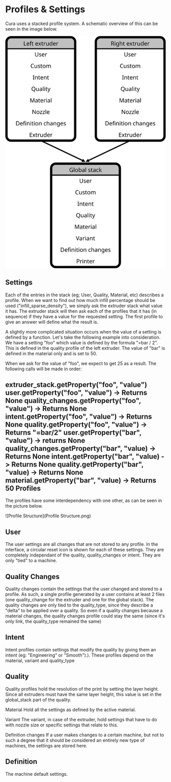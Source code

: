 Profiles & Settings
======

Cura uses a stacked profile system. A schematic overview of this can be seen in the image below. 

![Machine instance](machine_instance.svg)

Settings
----

Each of the entries in the stack (eg; User, Quality, Material, etc) describes a profile. When we want to find out how much infill percentage should be used ("infill_sparse_density"), we simply ask the extruder stack what value it has. The extruder stack will then ask each of the profiles that it has (in sequence) if they have a value for the requested setting. The first profile to give an answer will define what the result is.

A slightly more complicated situation occurs when the value of a setting is defined by a function. Let's take the following example into consideration. We have a setting "foo" which value is defined by the formula "=bar / 2". This is defined in the quality profile of the left extruder. The value of "bar" is defined in the material only and is set to 50.

When we ask for the value of "foo", we expect to get 25 as a result. The following calls will be made in order:

extruder_stack.getProperty("foo", "value")
user.getProperty("foo", "value") -> Returns None
quality_changes.getProperty("foo", "value") -> Returns None
intent.getProperty("foo", "value") -> Returns None
quality.getProperty("foo", "value") -> Returns "=bar/2"
user.getProperty("bar", "value") -> returns None
quality_changes.getProperty("bar", "value) -> Returns None
intent.getProperty("bar", "value) -> Returns None
quality.getProperty("bar", "value) -> Returns None
material.getProperty("bar", "value) -> Returns 50
Profiles
-----
The profiles have some interdependency with one other, as can be seen in the picture below. 

![Profile Structure](Profile Structure.png)

User
--
The user settings are all changes that are not stored to any profile. In the interface, a circular reset icon is shown for each of these settings. They are completely independant of the quality, quality_changes or intent. They are only "tied" to a machine.

Quality Changes
--
Quality changes contain the settings that the user changed and stored to a profile. As such, a single profile generated by a user contains at least 2 files (one quality_change for the extruder and one for the global stack). The quality changes are only tied to the quality_type, since they describe a "delta" to be applied over a quality. So even if a quality changes because a material changes, the quality changes profile could stay the same (since it's only link, the quality_type remained the same)

Intent
--
Intent profiles contain settings that modify the quality by giving them an intent (eg: "Engineering" or "Smooth").). These profiles depend on the material, variant and quality_type

Quality
--
Quality profiles hold the resolution of the print by setting the layer height. Since all extruders must have the same layer height, this value is set in the global_stack part of the quality.

Material
Hold all the settings as defined by the active material.

Variant
The variant, in case of the extruder, hold settings that have to do with nozzle size or specific settings that relate to this.

Definition changes
If a user makes changes to a certain machine, but not to such a degree that it should be considered an entirely new type of machines, the settings are stored here.

Definition
--
The machine default settings.